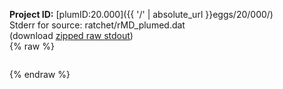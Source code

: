 **Project ID:** [plumID:20.000]({{ '/' | absolute_url }}eggs/20/000/)  
Stderr for source:  ratchet/rMD_plumed.dat   
(download [zipped raw stdout](rMD_plumed.dat.plumed_master.stdout.txt.zip))  
{% raw %}
<pre>
</pre>
{% endraw %}
